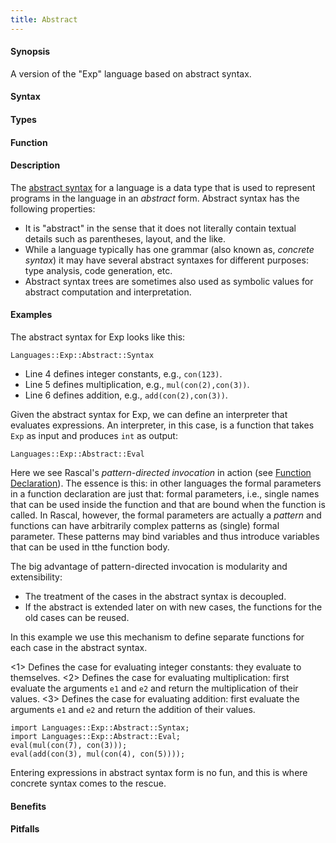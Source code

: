 ```yaml
---
title: Abstract
---
```


#### Synopsis

A version of the "Exp" language based on abstract syntax.

#### Syntax

#### Types

#### Function

#### Description

The [abstract syntax]((AbstractSyntaxTree)) for a language is a
data type that is used to represent programs in the language in an _abstract_ form.
Abstract syntax has the following properties:

* It is "abstract" in the sense that it does not literally contain textual details such as parentheses,
  layout, and the like.
* While a language typically has one grammar (also known as, _concrete syntax_) it may have several abstract syntaxes for different purposes: type analysis, code generation, etc.
* Abstract syntax trees are sometimes also used as symbolic values for abstract computation and interpretation.

#### Examples

The abstract syntax for Exp looks like this:

```rascal-include
Languages::Exp::Abstract::Syntax
```

* Line 4 defines integer constants, e.g., `con(123)`.
* Line 5 defines multiplication, e.g., `mul(con(2),con(3))`.
* Line 6 defines addition, e.g., `add(con(2),con(3))`.

Given the abstract syntax for Exp, we can define an interpreter that evaluates
expressions. An interpreter, in this case, is a function that takes `Exp` as input
and produces `int` as output:

```rascal-include
Languages::Exp::Abstract::Eval
```

           
Here we see Rascal's _pattern-directed invocation_ in action (see [Function Declaration]((Rascal:Declarations-Function))).
The essence is this: in other languages the formal parameters in a function declaration
are just that: formal parameters, i.e., single names that can be used inside the function and
that are bound when the function is called.
In Rascal, however, the formal parameters are actually a _pattern_ and functions
can have arbitrarily complex patterns as (single) formal parameter.
These patterns may bind variables and thus introduce variables that can be used in tthe function body.

The big advantage of pattern-directed invocation is modularity and extensibility:

*  The treatment of the cases in the abstract syntax is decoupled.
*  If the abstract is extended later on with new cases, the functions for the old cases can be reused.


In this example we use this mechanism to define separate functions for each case in the abstract syntax.

<1> Defines the case for evaluating integer constants: they evaluate to themselves.
<2> Defines the case for evaluating multiplication: first evaluate the arguments `e1` and `e2`
    and return the multiplication of their values.
<3> Defines the case for evaluating addition: first evaluate the arguments `e1` and `e2`
    and return the addition of their values.


```rascal-shell
import Languages::Exp::Abstract::Syntax;
import Languages::Exp::Abstract::Eval;
eval(mul(con(7), con(3)));
eval(add(con(3), mul(con(4), con(5))));
```
Entering expressions in abstract syntax form is no fun, and this is where concrete syntax comes to the rescue.


#### Benefits

#### Pitfalls

